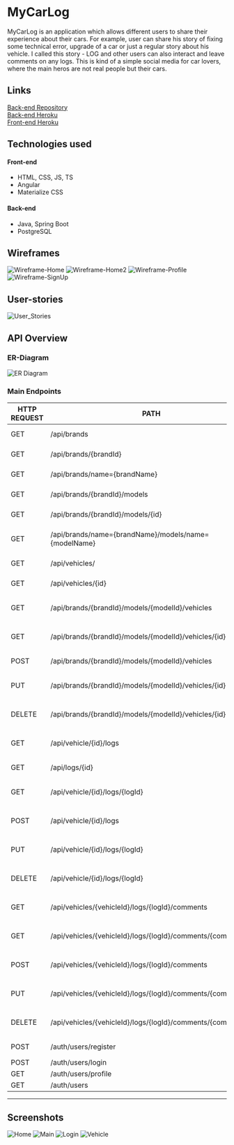 # MyCarLog

MyCarLog is an application which allows different users to share their experience about their cars. For example, user can share his story of fixing some technical error, upgrade of a car or just a regular story about his vehicle. I called this story - LOG and other users can also interact and leave comments on any logs. This is kind of a simple social media for car lovers, where the main heros are not real people but their cars.

## Links
[Back-end Repository](https://github.com/viktorolesnevych/my-car-log-backend)<br />
[Back-end Heroku](https://mycarlog.herokuapp.com/)<br />
[Front-end Heroku](http://my-car-log.herokuapp.com/)<br />
## Technologies used

#### Front-end
* HTML, CSS, JS, TS
* Angular
* Materialize CSS
#### Back-end
* Java, Spring Boot
* PostgreSQL

## Wireframes
![Wireframe-Home](planning/Wireframe-Home.png)
![Wireframe-Home2](planning/Wireframe-Home2.png)
![Wireframe-Profile](planning/Wireframe-Profile.png)
![Wireframe-SignUp](planning/Wireframe-SignUp.png)
## User-stories
![User_Stories](planning/UserStories.png)
## API Overview
### ER-Diagram
![ER Diagram](planning/ERD-myCarLog.png)
### Main Endpoints
| HTTP REQUEST | PATH | FUNCTIONALITY | Access |
| ------------ | ---- | ------------- | ------ |
| GET | /api/brands | Returns all brands | Public |
| GET | /api/brands/{brandId} | Returns single brand by id | Public |
| GET | /api/brands/name={brandName} | Returns a single brand by name | Public |
| GET | /api/brands/{brandId}/models | Returns models of brand | Public |
| GET | /api/brands/{brandId}/models/{id} | Returns a signle model of brand | Public |
| GET | /api/brands/name={brandName}/models/name={modelName} | Returns a signle model of brand by names| Public |
| GET | /api/vehicles/ | Returns all vehicles | Public |
| GET | /api/vehicles/{id} | Returns a single vehicle | Public |
| GET | /api/brands/{brandId}/models/{modelId}/vehicles | Returns all vehicles of specific model | Public |
| GET | /api/brands/{brandId}/models/{modelId}/vehicles/{id} | Returns single vehicle of specific model | Public |
| POST | /api/brands/{brandId}/models/{modelId}/vehicles | Creates a vehicle of specific model | JWT |
| PUT | /api/brands/{brandId}/models/{modelId}/vehicles/{id} | Updates single vehicle of specific model | JWT |
| DELETE | /api/brands/{brandId}/models/{modelId}/vehicles/{id} | Deletes single vehicle of specific model | JWT |
| GET | /api/vehicle/{id}/logs | Returns all logs of specific vehicle | Public |
| GET | /api/logs/{id} | Returns single log by id | Public |
| GET | /api/vehicle/{id}/logs/{logId} | Returns single log of specific vehicle | Public |
| POST | /api/vehicle/{id}/logs | Creates single log of specific vehicle | JWT |
| PUT | /api/vehicle/{id}/logs/{logId} | Updates single log of specific vehicle | JWT |
| DELETE | /api/vehicle/{id}/logs/{logId} | Deletes single log of specific vehicle | JWT |
| GET | /api/vehicles/{vehicleId}/logs/{logId}/comments | Returns all comments under a single log | Public |
| GET | /api/vehicles/{vehicleId}/logs/{logId}/comments/{commentId} | Returns single comment under a single log | Public |
| POST | /api/vehicles/{vehicleId}/logs/{logId}/comments | Creates single comment under a single log | JWT |
| PUT | /api/vehicles/{vehicleId}/logs/{logId}/comments/{commentId} | Updates single comment under a single log | JWT |
| DELETE | /api/vehicles/{vehicleId}/logs/{logId}/comments/{commentId} | Deletes single comment under a single log | JWT |
| POST | /auth/users/register | Registers a new user | Public |
| POST | /auth/users/login | Logs a user in | Public |
| GET | /auth/users/profile | Get user's profile | JWT | 
| GET | /auth/users | Get a list of users | Public |

---
## Screenshots
![Home](planning/HomeScreen.png)
![Main](planning/MainScreen.png)
![Login](planning/LoginScreen.png)
![Vehicle](planning/VehicleScreen.png)
